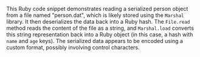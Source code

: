 This Ruby code snippet demonstrates reading a serialized person object from a file named "person.dat", which is likely stored using the `Marshal` library. It then deserializes the data back into a Ruby hash. The `File.read` method reads the content of the file as a string, and `Marshal.load` converts this string representation back into a Ruby object (in this case, a hash with `name` and `age` keys). The serialized data appears to be encoded using a custom format, possibly involving control characters.